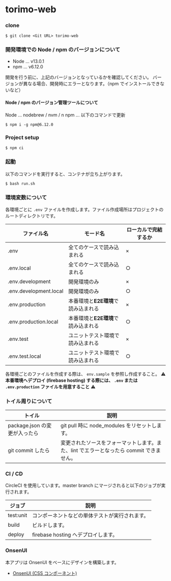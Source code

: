 # torimo-web

### clone
```
$ git clone <Git URL> torimo-web
```

### 開発環境での Node / npm のバージョンについて

* Node ... v13.0.1
* npm ... v6.12.0

開発を行う前に、上記のバージョンとなっているかを確認してください。
バージョンが異なる場合、開発時にエラーとなります。（npm でインストールできないなど）

#### Node / npm のバージョン管理ツールについて

Node ... nodebrew / nvm / n
npm ... 以下のコマンドで更新

```
$ npm i -g npm@6.12.0
```

### Project setup
```
$ npm ci
```

### 起動

以下のコマンドを実行すると、コンテナが立ち上がります。

```
$ bash run.sh
```

### 環境変数について

各環境ごとに `.env` ファイルを作成します。ファイル作成場所はプロジェクトのルートディレクトリです。

|ファイル名 |モード名  |ローカルで完結するか　|
|---        |---       |---              |
|.env  |全てのケースで読み込まれる  |×  |
|.env.local  |全てのケースで読み込まれる  |○  |
|.env.development  |開発環境のみ  |×  |
|.env.development.local  |開発環境のみ  |○  |
|.env.production |本番環境と**E2E環境**で読み込まれる  |×  |
|.env.production.local  |本番環境と**E2E環境**で読み込まれる  |○  |
|.env.test  |ユニットテスト環境で読み込まれる  |×  |
|.env.test.local  |ユニットテスト環境で読み込まれる  |○  |

各環境ごとのファイルを作成する際は、 `env.sample` を参照し作成すること。
⚠️ **本番環境へデプロイ (firebase hosting) する際には、 `.env` または `.env.production` ファイルを用意すること** ⚠️

### トイル周りについて

|トイル |説明  |
|---        |---              |
|package.json の変更が入ったら  |git pull 時に node_modules をリセットします。  |
|git commit したら  |変更されたソースをフォーマットします。また、lint でエラーとなったら commit できません。  |

### CI / CD

CircleCI を使用しています。master branch にマージされると以下のジョブが実行されます。

|ジョブ |説明  |
|---        |---              |
|test:unit  |コンポーネントなどの単体テストが実行されます。  |
|build  |ビルドします。  |
|deploy  |firebase hosting へデプロイします。  |

### OnsenUI

本アプリは OnsenUI をベースにデザインを構築します。

* [OnsenUI (CSS コンポーネント)](https://ja.onsen.io/v2/api/css.html)
